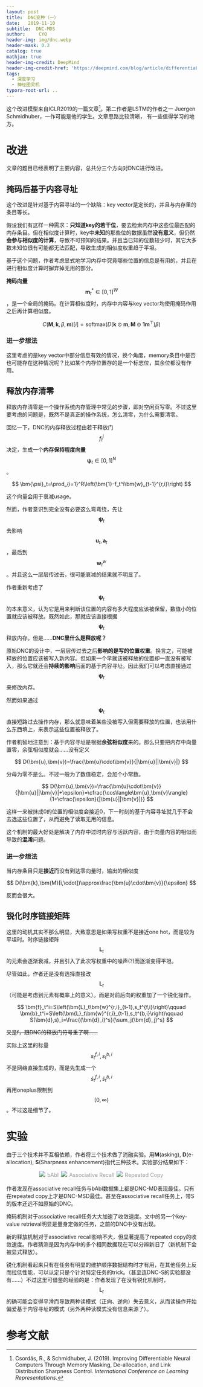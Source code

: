 ```yaml
---
layout: post
title:  DNC变种（一）
date:   2019-11-10
subtitle:  DNC-MDS
author:     CYQ
header-img: img/dnc.webp
header-mask: 0.2
catalog: true
mathjax: true
header-img-credit: DeepMind
header-img-credit-href: 'https://deepmind.com/blog/article/differentiable-neural-computers'
tags:
  - 深度学习
  - 神经图灵机
typora-root-url: ..
---
```


$$
\newcommand{\bm}[1]{\boldsymbol{#1}}
$$

这个改进模型来自ICLR2019的一篇文章[^csordas2018improving]。第二作者是LSTM的作者之一 Juergen Schmidhuber，一作可能是他的学生。文章思路比较清晰， 有一些值得学习的地方。

# 改进

文章的题目已经表明了主要内容，总共分三个方向对DNC进行改进。

## 掩码后基于内容寻址

这个改进是针对基于内容寻址的一个缺陷：key vector是定长的，并且与内存里的条目等长。

假设我们有这样一种需求：**只知道key的若干位**，要去检索内存中这些位最匹配的内存条目。但在相似度计算时，key中**未知**的那些位的数据虽然**没有意义**，但仍然**会参与相似度的计算**，导致不可预知的结果。并且当已知的位数较少时，其它大多数未知位很有可能都无法匹配，导致生成的相似度权重趋于平坦。

基于这个问题，作者考虑显式地学习内存中究竟哪些位置的信息是有用的，并且在进行相似度计算时摒弃掉无用的部分。

**掩码向量**$$\bm{m}_t^\ast\in[0,1]^W$$，是一个全局的掩码。在计算相似度时，内存中内容与key vector均使用掩码作用之后再计算相似度。

$$
C(\bm{M},\bm{k},\beta,\bm{m})[i]=\text{softmax}(D(\bm{k}\odot\bm{m},\bm{M}\odot\bm{1m}^\top)\beta)
$$

### 进一步想法

这里考虑的是key vector中部分信息有效的情况，换个角度，memory条目中是否也可能存在这种情况呢？比如某个内存位置存的是一个标志位，其余位都没有作用。

## 释放内存清零

释放内存清零是一个操作系统内存管理中常见的步骤，即对空闲页写零。不过这里要考虑的问题是，既然不是真正的操作系统，怎么清零，为什么需要清零。

回忆一下，DNC的内存释放过程由若干释放门$$f_t^i$$决定，生成一个**内存保持程度向量**$$\bm{\psi}_t\in[0,1]^N$$。

$$
\bm{\psi}_t=\prod_{i=1}^R\left(\bm{1}-f_t^i\bm{w}_{t-1}^{r,i}\right)
$$

这个向量会用于衰减usage。

然而，作者意识到完全没有必要这么弯弯绕，先让$$\bm{\psi}_t$$去影响$$\bm{u}_t,\bm{a}_t$$，最后到$$\bm{w}_t^w$$。并且这么一层层传过去，很可能衰减的结果就不明显了。

作者重新考虑了$$\bm{\psi}_t$$的本来意义，认为它是用来判断该位置的内容有多大程度应该被保留，数值小的位置就应该被释放。既然如此，那就应该直接根据$$\bm{\psi}_t$$释放内存。但是……**DNC里什么是释放呢？**

原始DNC的设计中，一层层传过去之后**影响的是写的位置权重**。换言之，可能被释放的位置应该被写入新内容。但如果一个早就该被释放的位置却一直没有被写入，那么它就还会**持续的影响**后面的基于内容寻址。因此我们可以考虑直接通过$$\bm{\psi}_t$$来修改内存。

然而如果通过$$\bm{\psi}_t$$直接短路过去操作内存，那么就意味着某些没被写入但需要释放的位置，也该用什么东西填上，来表示这些位置被释放了。

作者机智地注意到：基于内容寻址是根据**余弦相似度**来的。那么只要把内存中向量置零，余弦相似度就会……没有定义

$$
D(\bm{u},\bm{v})=\frac{\bm{u}\cdot\bm{v}}{|\bm{u}||\bm{v}|}
$$

分母为零不是么。不过一般为了数值稳定，会加个小常数。

$$
D(\bm{u},\bm{v})=\frac{\bm{u}\cdot\bm{v}}{|\bm{u}||\bm{v}|+\epsilon}=\cfrac{\cos\langle\bm{u},\bm{v}\rangle}{1+\cfrac{\epsilon}{|\bm{u}||\bm{v}|}}
$$

这样一来被抹成0的位置的相似度会接近0，下一时刻的基于内容寻址就几乎不会去选这些位置了，从而避免了读取无用的信息。

这个机制的最大好处是解决了内存中过时内容与活跃内容，由于向量内容的相似而导致的**混淆**问题。

### 进一步想法

当内存条目只是**接近**而没有到达零向量时，输出的相似度

$$
D(\bm{k},\bm{M}[i,\cdot])\approx\frac{\bm{u}\cdot\bm{v}}{\epsilon}
$$

反而会很大。

## 锐化时序链接矩阵

这里的动机其实不那么明显，大致意思是如果写权重不是接近one hot，而是较为平坦时。时序链接矩阵$$\bm{L}_t$$的元素会逐渐衰减，并且引入了此次写权重中的噪声(?)而逐渐变得平坦。

尽管如此，作者还是没有选择直接改$$\bm{L}_t$$（可能是考虑到元素有概率上的意义）。而是对前后向的权重加了一个锐化操作。

$$
\bm{f}_t^i=S\left(\bm{L}_t\bm{w}^{r,i}_{t-1},s_t^{f,i}\right)\qquad \bm{b}_t^i=S\left(\bm{L}_t\bm{w}^{r,i}_{t-1},s_t^{b,i}\right)\qquad S(\bm{d},s)_i=\frac{(\bm{d}_i)^s}{\sum_j(\bm{d}_j)^s}
$$

~~又是f，跟DNC的释放门符号重了啊……~~

实际上这里的标量$$s_t^{f,i},s_t^{b,i}$$不是网络直接生成的，而是先生成一个$$\hat{s}_t^{f,i},\hat{s}_t^{b,i}$$再用oneplus限制到$$[0,\infty)$$。不过这是细节了。

# 实验

由于三个技术并不互相依赖，作者将三个技术做了消融实验。用**M**(asking), **D**(e-allocation), **S**(Sharpness enhancement)指代三种技术。实验部分结果如下：

<center>
    <img src="/img/dnc-var1/dnc-iclr19-babi.png">
    <div style="color:orange; border-bottom: 1px solid #d9d9d9;
    display: inline-block;
    color: #999;
    font-size: 14px;
    padding: 2px;">bAbI</div>
    <img src="/img/dnc-var1/dnc-iclr19-ar.png">
    <div style="color:orange; border-bottom: 1px solid #d9d9d9;
    display: inline-block;
    color: #999;
    font-size: 14px;
    padding: 2px;">Associative Recall</div>
    <img src="/img/dnc-var1/dnc-iclr19-rc.png">
    <div style="color:orange; border-bottom: 1px solid #d9d9d9;
    display: inline-block;
    color: #999;
    font-size: 14px;
    padding: 2px;">Repeated Copy</div>
</center>

作者发现在associative recall任务与bAbI数据集上都是DNC-MD表现最佳。只有在repeated copy上才是DNC-MSD最佳。甚至在associative recall任务上，带S的版本还远不如原始的DNC。

掩码机制对于associative recall任务大大加速了收敛速度。文中的另一个key-value retrieval明显是量身定做的任务，之前的DNC中没有出现。

新的释放机制对于associative recall影响不大，但显著提高了repeated copy的收敛速度。作者猜测是因为内存中的多个相同数据现在可以分辨新旧了（新机制下会被显式释放）。

锐化机制看起来只有在任务有明显的维护顺序数据结构时才有用，在其他任务上反而拉低性能，可以认定只是个针对特定任务的trick。（甚至连DNC-S的实验都没有……）不过这里可借鉴的经验的是：作者发现了在没有锐化机制时，$$\bm{L}_t$$的确可能会变得平滑而导致两种读模式（正向、逆向）失去意义，从而读操作开始偏爱基于内容寻址的模式（另外两种读模式没有信息来源了）。

# 参考文献

[^csordas2018improving]: Csordás, R., & Schmidhuber, J. (2019). Improving Differentiable Neural Computers Through Memory Masking, De-allocation, and Link Distribution Sharpness Control. *International Conference on Learning Representations*.